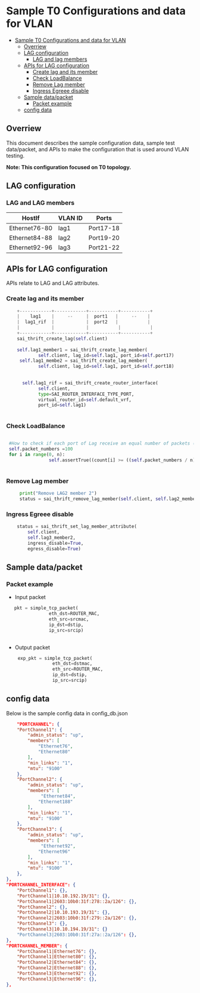 # Sample T0 Configurations and data for VLAN
- [Sample T0 Configurations and data for VLAN](#sample-t0-configurations-and-data-for-vlan)
  - [Overriew](#overriew)
  - [LAG configuration](#lag-configuration)
    - [LAG and lag members](#lag-and-lag-members)
  - [APIs for LAG configuration](#apis-for-lag-configuration)
    - [Create lag and its member](#create-lag-and-its-member)
    - [Check LoadBalance](#check-loadBalance)
    - [Remove Lag member](#remove-lag-member)
    - [Ingress Egreee disable](#ingress-egreee-disable)
  - [Sample data/packet](#sample-datapacket)
    - [Packet example](#packet-example)
  - [config data](#config-data)
## Overriew
This document describes the sample configuration data, sample test data/packet, and APIs to make the configuration that is used around VLAN testing.

**Note: This configuration focused on T0 topology.**

## LAG configuration

### LAG and LAG members

|HostIf|VLAN ID|Ports|
|-|-|-|
|Ethernet76-80|lag1|Port17-18|
|Ethernet84-88|lag2|Port19-20|
|Ethernet92-96|lag3|Port21-22|

## APIs for LAG configuration
APIs relate to LAG and LAG attributes.

### Create lag and its member
```Python
    +------------+------------+-----------+-----------+
    |    lag1    |     --     |  port1   |     --    |
    |  lag1_rif  |            |  port2   |           |
    |            |            |           |           |
    +------------+------------+-----------+-----------+
    sai_thrift_create_lag(self.client)
    
    self.lag1_member1 = sai_thrift_create_lag_member(
            self.client, lag_id=self.lag1, port_id=self.port17)
     self.lag1_membe2 = sai_thrift_create_lag_member(
            self.client, lag_id=self.lag1, port_id=self.port18)
  
           
      self.lag1_rif = sai_thrift_create_router_interface(
            self.client,
            type=SAI_ROUTER_INTERFACE_TYPE_PORT,
            virtual_router_id=self.default_vrf,
            port_id=self.lag1)
      
```
### Check LoadBalance

```python

 #How to check if each port of Lag receive an equal number of packets (if we have n members in a Lag)
 self.packet_numbers =100
 for i in range(0, n):
                self.assertTrue((count[i] >= ((self.packet_numbers / n) * 0.7)),
 

```
### Remove Lag member

```python
     print("Remove LAG2 member 2")
     status = sai_thrift_remove_lag_member(self.client, self.lag2_member2)
```

### Ingress Egreee disable
```python
    status = sai_thrift_set_lag_member_attribute(
        self.client,
        self.lag3_member2,
        ingress_disable=True,
        egress_disable=True)

```

## Sample data/packet

### Packet example
- Input packet 
```Python
   pkt = simple_tcp_packet(
                eth_dst=ROUTER_MAC,
                eth_src=srcmac,
                ip_dst=dstip,
                ip_src=srcip) 
                

```

- Output packet
  ```Python
   exp_pkt = simple_tcp_packet(
                eth_dst=dstmac,
                eth_src=ROUTER_MAC,
                ip_dst=dstip,
                ip_src=srcip)
  ```

## config data

Below is the sample config data in config_db.json

```JSON
    "PORTCHANNEL": {
    "PortChannel1": {
        "admin_status": "up",
        "members": [
            "Ethernet76",
            "Ethernet80"
        ],
        "min_links": "1",
        "mtu": "9100"
    },
    "PortChannel2": {
        "admin_status": "up",
        "members": [
             "Ethernet84",
            "Ethernet188"
        ],
        "min_links": "1",
        "mtu": "9100"
    },
    "PortChannel3": {
        "admin_status": "up",
        "members": [
             "Ethernet92",
            "Ethernet96"
        ],
        "min_links": "1",
        "mtu": "9100"
    },
},
"PORTCHANNEL_INTERFACE": {
    "PortChannel1": {},
    "PortChannel1|10.10.192.19/31": {},
    "PortChannel1|2603:10b0:31f:278::2a/126": {},
    "PortChannel2": {},
    "PortChannel2|10.10.193.19/31": {},
    "PortChannel2|2603:10b0:31f:279::2a/126": {},
    "PortChannel3": {},
    "PortChannel3|10.10.194.19/31": {}
    "PortChannel3|2603:10b0:31f:27a::2a/126": {},
},
"PORTCHANNEL_MEMBER": {
    "PortChannel1|Ethernet76": {},
    "PortChannel1|Ethernet80": {},
    "PortChannel2|Ethernet84": {},
    "PortChannel2|Ethernet88": {},
    "PortChannel3|Ethernet92": {},
    "PortChannel3|Ethernet96": {},
},
```
